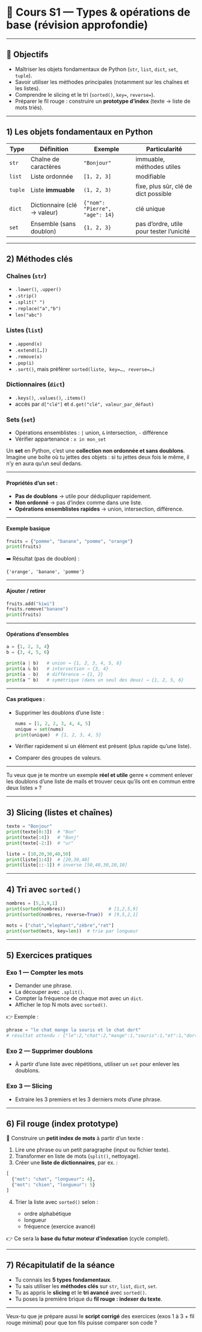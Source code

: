 # 📘 Cours S1 — Types & opérations de base (révision approfondie)

---

## 🎯 Objectifs

- Maîtriser les objets fondamentaux de Python (`str`, `list`, `dict`, `set`, `tuple`).
- Savoir utiliser les méthodes principales (notamment sur les chaînes et les listes).
- Comprendre le slicing et le tri (`sorted()`, `key=`, `reverse=`).
- Préparer le fil rouge : construire un **prototype d’index** (texte → liste de mots triés).

---

## 1) Les objets fondamentaux en Python

| Type    | Définition                  | Exemple                        | Particularité                            |
| ------- | --------------------------- | ------------------------------ | ---------------------------------------- |
| `str`   | Chaîne de caractères        | `"Bonjour"`                    | immuable, méthodes utiles                |
| `list`  | Liste ordonnée              | `[1, 2, 3]`                    | modifiable                               |
| `tuple` | Liste **immuable**          | `(1, 2, 3)`                    | fixe, plus sûr, clé de dict possible     |
| `dict`  | Dictionnaire (clé → valeur) | `{"nom": "Pierre", "age": 14}` | clé unique                               |
| `set`   | Ensemble (sans doublon)     | `{1, 2, 3}`                    | pas d’ordre, utile pour tester l’unicité |

---

## 2) Méthodes clés

### Chaînes (`str`)

- `.lower()`, `.upper()`
- `.strip()`
- `.split(" ")`
- `.replace("a","b")`
- `len("abc")`

### Listes (`list`)

- `.append(x)`
- `.extend([…])`
- `.remove(x)`
- `.pop(i)`
- `.sort()`, mais préférer `sorted(liste, key=…, reverse=…)`

### Dictionnaires (`dict`)

- `.keys()`, `.values()`, `.items()`
- accès par `d["clé"]` et `d.get("clé", valeur_par_défaut)`

### Sets (`set`)

- Opérations ensemblistes : `|` union, `&` intersection, `-` différence
- Vérifier appartenance : `x in mon_set`

Un **set** en Python, c’est une **collection non ordonnée et sans doublons**.
Imagine une boîte où tu jettes des objets : si tu jettes deux fois le même, il n’y en aura qu’un seul dedans.

---

#### Propriétés d’un set :

- **Pas de doublons** → utile pour dédupliquer rapidement.
- **Non ordonné** → pas d’index comme dans une liste.
- **Opérations ensemblistes rapides** → union, intersection, différence.

---

#### Exemple basique

```python
fruits = {"pomme", "banane", "pomme", "orange"}
print(fruits)
```

➡️ Résultat (pas de doublon) :

```
{'orange', 'banane', 'pomme'}
```

---

#### Ajouter / retirer

```python
fruits.add("kiwi")
fruits.remove("banane")
print(fruits)
```

---

#### Opérations d’ensembles

```python
a = {1, 2, 3, 4}
b = {3, 4, 5, 6}

print(a | b)   # union → {1, 2, 3, 4, 5, 6}
print(a & b)   # intersection → {3, 4}
print(a - b)   # différence → {1, 2}
print(a ^ b)   # symétrique (dans un seul des deux) → {1, 2, 5, 6}
```

---

#### Cas pratiques :

- Supprimer les doublons d’une liste :

  ```python
  nums = [1, 2, 2, 3, 4, 4, 5]
  unique = set(nums)
  print(unique)  # {1, 2, 3, 4, 5}
  ```

- Vérifier rapidement si un élément est présent (plus rapide qu’une liste).
- Comparer des groupes de valeurs.

---

Tu veux que je te montre un exemple **réel et utile** genre « comment enlever les doublons d’une liste de mails et trouver ceux qu’ils ont en commun entre deux listes » ?

---

## 3) Slicing (listes et chaînes)

```python
texte = "Bonjour"
print(texte[0:3])  # "Bon"
print(texte[:4])   # "Bonj"
print(texte[-2:])  # "ur"

liste = [10,20,30,40,50]
print(liste[1:4])  # [20,30,40]
print(liste[::-1]) # inverse [50,40,30,20,10]
```

---

## 4) Tri avec `sorted()`

```python
nombres = [5,2,9,1]
print(sorted(nombres))                # [1,2,5,9]
print(sorted(nombres, reverse=True))  # [9,5,2,1]

mots = ["chat","elephant","zèbre","rat"]
print(sorted(mots, key=len))  # trie par longueur
```

---

## 5) Exercices pratiques

### Exo 1 — Compter les mots

- Demander une phrase.
- La découper avec `.split()`.
- Compter la fréquence de chaque mot avec un `dict`.
- Afficher le top N mots avec `sorted()`.

👉 Exemple :

```python
phrase = "le chat mange la souris et le chat dort"
# résultat attendu : {"le":2,"chat":2,"mange":1,"souris":1,"et":1,"dort":1}
```

### Exo 2 — Supprimer doublons

- À partir d’une liste avec répétitions, utiliser un `set` pour enlever les doublons.

### Exo 3 — Slicing

- Extraire les 3 premiers et les 3 derniers mots d’une phrase.

---

## 6) Fil rouge (index prototype)

🎯 Construire un **petit index de mots** à partir d’un texte :

1. Lire une phrase ou un petit paragraphe (input ou fichier texte).
2. Transformer en liste de mots (`split()`, nettoyage).
3. Créer une **liste de dictionnaires**, par ex. :

```python
[
  {"mot": "chat", "longueur": 4},
  {"mot": "chien", "longueur": 5}
]
```

4. Trier la liste avec `sorted()` selon :

   - ordre alphabétique
   - longueur
   - fréquence (exercice avancé)

👉 Ce sera la **base du futur moteur d’indexation** (cycle complet).

---

## 7) Récapitulatif de la séance

- Tu connais les **5 types fondamentaux**.
- Tu sais utiliser les **méthodes clés** sur `str`, `list`, `dict`, `set`.
- Tu as appris le **slicing** et le **tri avancé** avec `sorted()`.
- Tu poses la première brique du **fil rouge : indexer du texte**.

---

Veux-tu que je prépare aussi le **script corrigé** des exercices (exos 1 à 3 + fil rouge minimal) pour que ton fils puisse comparer son code ?
